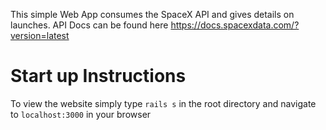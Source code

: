This simple Web App consumes the SpaceX API and gives details on launches. API Docs can be found here https://docs.spacexdata.com/?version=latest

# Start up Instructions

To view the website simply type ```rails s``` in the root directory and navigate to ```localhost:3000``` in your browser
